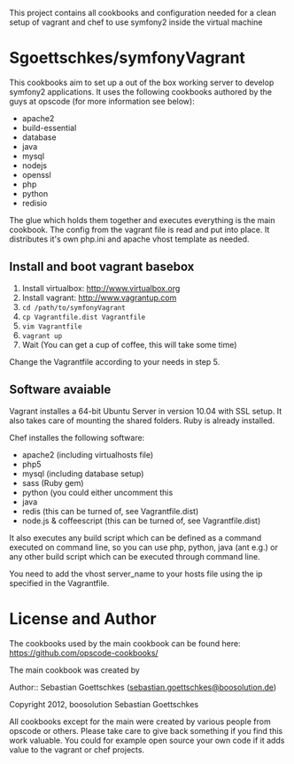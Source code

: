 This project contains all cookbooks and configuration needed for a clean setup of vagrant and chef
to use symfony2 inside the virtual machine

Sgoettschkes/symfonyVagrant
===========================

This cookbooks aim to set up a out of the box working server to develop symfony2 applications. It 
uses the following cookbooks authored by the guys at opscode (for more information see below):

* apache2
* build-essential
* database
* java
* mysql
* nodejs
* openssl
* php
* python
* redisio

The glue which holds them together and executes everything is the main cookbook. The config from
the vagrant file is read and put into place. It distributes it's own php.ini and apache vhost
template as needed.

Install and boot vagrant basebox
--------------------------------

1. Install virtualbox: http://www.virtualbox.org
2. Install vagrant: http://www.vagrantup.com
3. `cd /path/to/symfonyVagrant`
4. `cp Vagrantfile.dist Vagrantfile`
5. `vim Vagrantfile`
6. `vagrant up`
7. Wait (You can get a cup of coffee, this will take some time)

Change the Vagrantfile according to your needs in step 5.

Software avaiable
-----------------

Vagrant installes a 64-bit Ubuntu Server in version 10.04 with SSL setup. It also takes care of mounting the
shared folders. Ruby is already installed.

Chef installes the following software:

* apache2 (including virtualhosts file)
* php5
* mysql (including database setup)
* sass (Ruby gem)
* python (you could either uncomment this
* java
* redis (this can be turned of, see Vagrantfile.dist)
* node.js & coffeescript (this can be turned of, see Vagrantfile.dist)

It also executes any build script which can be defined as a command executed on command line, so you can use
php, python, java (ant e.g.) or any other build script which can be executed through command line.

You need to add the vhost server_name to your hosts file using the ip specified in the Vagrantfile.

License and Author
==================

The cookbooks used by the main cookbook can be found here: https://github.com/opscode-cookbooks/

The main cookbook was created by

Author:: Sebastian Goettschkes (<sebastian.goettschkes@boosolution.de>)

Copyright 2012, boosolution Sebastian Goettschkes

All cookbooks except for the main were created by various people from opscode or others. Please
take care to give back something if you find this work valuable. You could for example open source your
own code if it adds value to the vagrant or chef projects.